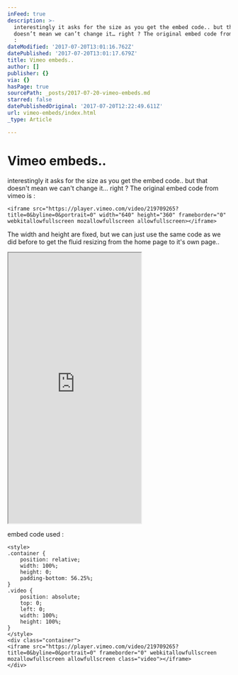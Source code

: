 ```yaml
---
inFeed: true
description: >-
  interestingly it asks for the size as you get the embed code.. but that
  doesn’t mean we can’t change it… right ? The original embed code from vimeo is
  :
dateModified: '2017-07-20T13:01:16.762Z'
datePublished: '2017-07-20T13:01:17.679Z'
title: Vimeo embeds..
author: []
publisher: {}
via: {}
hasPage: true
sourcePath: _posts/2017-07-20-vimeo-embeds.md
starred: false
datePublishedOriginal: '2017-07-20T12:22:49.611Z'
url: vimeo-embeds/index.html
_type: Article

---
```

# Vimeo embeds..

interestingly it asks for the size as you get the embed code.. but that doesn't mean we can't change it... right ? The original embed code from vimeo is :

    <iframe src="https://player.vimeo.com/video/219709265?title=0&byline=0&portrait=0" width="640" height="360" frameborder="0" webkitallowfullscreen mozallowfullscreen allowfullscreen></iframe>

The width and height are fixed, but we can just use the same code as we did before to get the fluid resizing from the home page to it's own page..

<iframe src="https://the-grid.github.io/ed-userhtml/?g=eJx1kMFugzAQRO_-CstSe2tMkEgVAvRbDF7CqoZF9gZEq_x7LUCplKp78oystzNbBF4cVOLQ0MAGB_DyW8g4IwVkpCGXHpxhnOCy-jNa7nJ5TJKXzegArx3nMtnkaKzF4fpWEzP1ucxOhzSLX-_iMKEF-oM3dSB34x3PND5QDtpf7r97N-cuCr1XKSxOsnEmhFI9WqnoY-tNDzL4plQd8xhyrUdnFvAxWg8Ub9DrNaROj-f35Jyesg9GdlAmr_XiIic-RvLsDXKZKLkCa_IWfKminqH-RDbO0dzenAuNBxhkT1_P1rPe467LVVXoLWrMrGOZSogfJE6Gag" height="610" style=""></iframe>

embed code used :

    <style>
    .container {
        position: relative;
        width: 100%;
        height: 0;
        padding-bottom: 56.25%;
    }
    .video {
        position: absolute;
        top: 0;
        left: 0;
        width: 100%;
        height: 100%;
    }
    </style>
    <div class="container">
    <iframe src="https://player.vimeo.com/video/219709265?title=0&byline=0&portrait=0" frameborder="0" webkitallowfullscreen mozallowfullscreen allowfullscreen class="video"></iframe>
    </div>